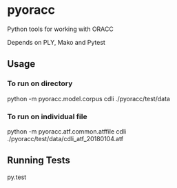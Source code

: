 pyoracc
=======

Python tools for working with ORACC

Depends on PLY, Mako and Pytest

## Usage

### To run on directory

python  -m pyoracc.model.corpus cdli ./pyoracc/test/data

### To run on individual file

python -m pyoracc.atf.common.atffile cdli ./pyoracc/test/data/cdli_atf_20180104.atf

## Running Tests

py.test